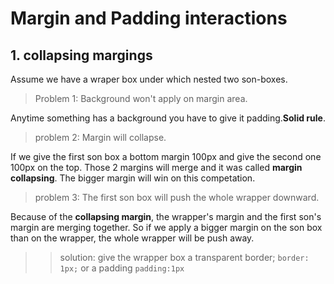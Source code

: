 # Margin and Padding interactions
## 1. collapsing margings
Assume we have a wraper box under which nested two son-boxes. 

> Problem 1: Background won't apply on margin area.

  Anytime something has a background you have to give it padding.**Solid rule**.

> problem 2: Margin will collapse.

  If we give the first son box a bottom margin 100px and give the second one 100px on the top. Those 2 margins will merge and it was called **margin collapsing**. The bigger margin will win on this competation.

> problem 3: The first son box will push the whole wrapper downward.

  Because of the **collapsing margin**,  the wrapper's margin and the first son's margin are merging together. So if we apply a bigger margin on the son box than on the wrapper, the whole wrapper will be push away.

   >> solution: give the wrapper box a transparent border; `border: 1px;` or a padding `padding:1px`




